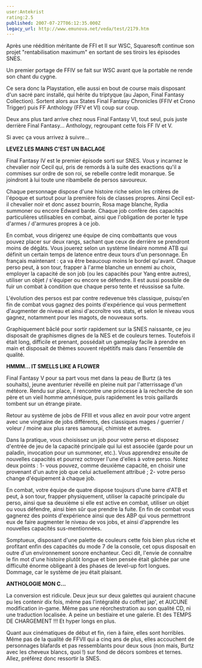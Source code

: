 ```yaml
---
user:Antekrist
rating:2.5
published: 2007-07-27T06:12:35.000Z
legacy_url: http://www.emunova.net/veda/test/2179.htm
---
```

Après une réédition méritante de FFI et II sur WSC, Squaresoft continue son projet "rentabilisation maximum" en sortant de ses tiroirs les épisodes SNES.  

Un premier portage de FFIV se fait sur WSC avant que la portable ne rende son chant du cygne.  

Ce sera donc la Playstation, elle aussi en bout de course mais disposant d'un sacré parc installé, qui hérite du triptyque (au Japon, Final Fantasy Collection). Sortent alors aux States Final Fantasy Chronicles (FFIV et Crono Trigger) puis FF Anthology (FFV et VI) coup sur coup.  

Deux ans plus tard arrive chez nous Final Fantasy VI, tout seul, puis juste derrière Final Fantasy... Anthology, regroupant cette fois FF IV et V.  

Si avec ça vous arrivez à suivre...  

  

**LEVEZ LES MAINS C'EST UN BACLAGE**  

Final Fantasy IV est le premier épisode sorti sur SNES. Vous y incarnez le chevalier noir Cecil qui, pris de remords à la suite des exactions qu'il a commises sur ordre de son roi, se rebelle contre ledit monarque. Se joindront à lui toute une ribambelle de persos savoureux.  

Chaque personnage dispose d'une histoire riche selon les critères de l'époque et surtout pour la première fois de classes propres. Ainsi Cecil est-il chevalier noir et donc assez bourrin, Rosa mage blanche, Rydia summoner ou encore Edward barde. Chaque job confère des capacités particulières utilisables en combat, ainsi que l'obligation de porter le type d'armes / d'armures propres à ce job.  

En combat, vous dirigerez une équipe de cinq combattants que vous pouvez placer sur deux rangs, sachant que ceux de derrière se prendront moins de dégâts. Vous jouerez selon un système linéaire nommé ATB qui définit un certain temps de latence entre deux tours d'un personnage. En français maintenant : ça va être beaucoup moins le bordel qu'avant. Chaque perso peut, à son tour, frapper à l'arme blanche un ennemi au choix, employer la capacité de son job (ou les capacités pour Yang entre autres), utiliser un objet / s'équiper ou encore se défendre. Il est aussi possible de fuir un combat à condition que chaque perso tente et réussisse sa fuite.  

L'évolution des persos est par contre redevenue très classique, puisqu'en fin de combat vous gagnez des points d'expérience qui vous permettent d'augmenter de niveau et ainsi d'accroître vos stats, et selon le niveau vous gagnez, notamment pour les magots, de nouveaux sorts.  

  

Graphiquement bâclé pour sortir rapidement sur la SNES naissante, ce jeu disposait de graphismes dignes de la NES et de couleurs ternes. Toutefois il était long, difficile et prenant, possédait un gameplay facile à prendre en main et disposait de thèmes souvent répétitifs mais dans l'ensemble de qualité.  

  

**HMMM... IT SMELLS LIKE A FLOWER**  

Final Fantasy V pour sa part vous met dans la peau de Burtz (à tes souhaits), jeune aventurier réveillé en pleine nuit par l'atterrissage d'un météore. Rendu sur place, il rencontre une princesse à la recherche de son père et un vieil homme amnésique, puis rapidement les trois gaillards tombent sur un étrange pirate.  

Retour au système de jobs de FFIII et vous allez en avoir pour votre argent avec une vingtaine de jobs différents, des classiques mages / guerrier / voleur / moine aux plus rares samouraï, chimiste et autres.  

Dans la pratique, vous choisissez un job pour votre perso et disposez d'entrée de jeu de la capacité principale qui lui est associée (garde pour un paladin, invocation pour un summoner, etc.). Vous apprendrez ensuite de nouvelles capacités et pourrez octroyer l'une d'elles à votre perso. Notez deux points : 1- vous pouvez, comme deuxième capacité, en choisir une provenant d'un autre job que celui actuellement attribué ; 2- votre perso change d'équipement à chaque job.  

En combat, votre équipe de quatre dispose toujours d'une barre d'ATB et peut, à son tour, frapper physiquement, utiliser la capacité principale du perso, ainsi que sa deuxième si elle est active en combat, utiliser un objet ou vous défendre, ainsi bien sûr que prendre la fuite. En fin de combat vous gagnerez des points d'expérience ainsi que des ABP qui vous permettront eux de faire augmenter le niveau de vos jobs, et ainsi d'apprendre les nouvelles capacités sus-mentionnées.  

  

Somptueux, disposant d'une palette de couleurs cette fois bien plus riche et profitant enfin des capacités du mode 7 de la console, cet opus disposait en outre d'un environnement sonore enchanteur. Ceci dit, l'envie de connaître le fin mot d'une histoire plutôt longue et bien pensée était gâchée par une difficulté énorme obligeant à des phases de level-up fort longues. Dommage, car le système de jeu était plaisant.  

  

**ANTHOLOGIE MON C...**  

La conversion est ridicule. Deux jeux sur deux galettes qui auraient chacune pu les contenir dix fois, même pas l'intégralité du coffret jap', et AUCUNE modification in-game. Même pas une réorchestration au son qualité CD, ni une traduction localisée. A peine un bestiaire et une galerie. Et des TEMPS DE CHARGEMENT !!! Et hyper longs en plus.  

Quant aux cinématiques de début et fin, rien à faire, elles sont horribles. Même pas de la qualité de FFVII qui a cinq ans de plus, elles accouchent de personnages blafards et pas ressemblants pour deux sous (non mais, Burtz avec les cheveux blancs, quoi !) sur fond de décors sombres et ternes. Allez, préférez donc ressortir la SNES.